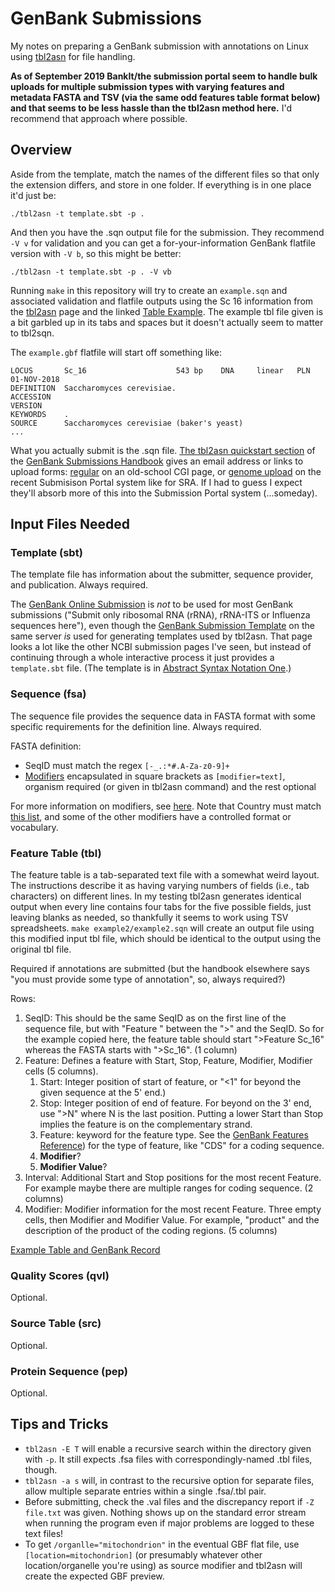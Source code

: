 # GenBank Submissions

My notes on preparing a GenBank submission with annotations on Linux using
[tbl2asn] for file handling.

**As of September 2019 BankIt/the submission portal seem to handle bulk uploads
for multiple submission types with varying features and metadata FASTA and TSV
(via the same odd features table format below) and that seems to be less hassle
than the tbl2asn method here.**  I'd recommend that approach where possible.

## Overview

Aside from the template, match the names of the different files so that only
the extension differs, and store in one folder.  If everything is in one place
it'd just be:

    ./tbl2asn -t template.sbt -p .

And then you have the .sqn output file for the submission.  They recommend
`-V v` for validation and you can get a for-your-information GenBank flatfile
version with `-V b`, so this might be better:

    ./tbl2asn -t template.sbt -p . -V vb

Running `make` in this repository will try to create an `example.sqn` and
associated validation and flatfile outputs using the Sc 16 information from the
[tbl2asn] page and the linked [Table Example].  The example tbl file
given is a bit garbled up in its tabs and spaces but it doesn't actually seem
to matter to tbl2sqn.

The `example.gbf` flatfile will start off something like:

    LOCUS       Sc_16                    543 bp    DNA     linear   PLN 01-NOV-2018
    DEFINITION  Saccharomyces cerevisiae.
    ACCESSION
    VERSION
    KEYWORDS    .
    SOURCE      Saccharomyces cerevisiae (baker's yeast)
    ...

What you actually submit is the .sqn file.
[The tbl2asn quickstart section](https://www.ncbi.nlm.nih.gov/books/NBK53709/#gbankquickstart.Submission_using_tbl2asn)
of the [GenBank Submissions Handbook]
gives an email address or links to upload forms:
[regular](https://www.ncbi.nlm.nih.gov/LargeDirSubs/dir_submit.cgi)
on an old-school CGI page, or
[genome upload](https://submit.ncbi.nlm.nih.gov/subs/genome/)
on the recent Submisison Portal system like for SRA.  If I had to guess I
expect they'll absorb more of this into the Submission Portal system
(...someday).

## Input Files Needed

### Template (sbt)

The template file has information about the submitter, sequence provider, and
publication.  Always required.

The [GenBank Online Submission] is *not* to be used for most GenBank submissions
("Submit only ribosomal RNA (rRNA), rRNA-ITS or Influenza sequences here"),
even though the [GenBank Submission Template] on the same server *is* used for
generating templates used by tbl2asn.  That page looks a lot like the other
NCBI submission pages I've seen, but instead of continuing through a whole
interactive process it just provides a `template.sbt` file.  (The template is
in [Abstract Syntax Notation One].)

### Sequence (fsa)

The sequence file provides the sequence data in FASTA format with some
specific requirements for the definition line.  Always required.

FASTA definition:
 * SeqID must match the regex `[-_.:*#.A-Za-z0-9]+`
 * [Modifiers] encapsulated in square brackets as `[modifier=text]`, organism
   required (or given in tbl2asn command) and the rest optional

For more information on modifiers, see
[here](https://www.ncbi.nlm.nih.gov/Sequin/sequin.hlp.html#ModifiersPage).
Note that Country must match
[this list](https://www.ncbi.nlm.nih.gov/genbank/collab/country/),
and some of the other modifiers have a controlled format or vocabulary.

### Feature Table (tbl)

The feature table is a tab-separated text file with a somewhat weird layout.
The instructions describe it as having varying numbers of fields (i.e., tab
characters) on different lines.  In my testing tbl2asn generates identical
output when every line contains four tabs for the five possible fields, just
leaving blanks as needed, so thankfully it seems to work using TSV
spreadsheets.  `make example2/example2.sqn` will create an output file using
this modified input tbl file, which should be identical to the output using the
original tbl file.

Required if annotations are submitted (but the handbook elsewhere says "you
must provide some type of annotation", so, always required?)

Rows:

 1. SeqID: This should be the same SeqID as on the first line of the sequence
    file, but with "Feature " between the ">" and the SeqID.  So for the
    example copied here, the feature table should start ">Feature Sc_16" whereas
    the FASTA starts with ">Sc_16". (1 column)
 2. Feature: Defines a feature with Start, Stop, Feature, Modifier, Modifier
    cells (5 columns).
    1. Start: Integer position of start of feature, or "<1" for beyond the
       given sequence at the 5' end.)
    2. Stop:  Integer position of end of feature.  For beyond on the 3' end,
       use ">N" where N is the last position.  Putting a lower Start than Stop
       implies the feature is on the complementary strand.
    3. Feature: keyword for the feature type.  See the [GenBank Features
       Reference]) for the type of feature, like "CDS" for a coding sequence.
    4. **Modifier**?
    5. **Modifier Value**?
 3. Interval: Additional Start and Stop positions for the most recent Feature.
    For example maybe there are multiple ranges for coding sequence.  (2
    columns)
 4. Modifier: Modifier information for the most recent Feature.  Three empty
    cells, then Modifier and Modifier Value.  For example, "product" and the
    description of the product of the coding regions.  (5 columns)

[Example Table and GenBank Record](https://www.ncbi.nlm.nih.gov/Sequin/table.html)

### Quality Scores (qvl)

Optional.

### Source Table (src)

Optional.

### Protein Sequence (pep)

Optional.

## Tips and Tricks

 * `tbl2asn -E T` will enable a recursive search within the directory given
   with `-p`.  It still expects .fsa files with correspondingly-named .tbl
   files, though.
 * `tbl2asn -a s` will, in contrast to the recursive option for separate files,
   allow multiple separate entries within a single .fsa/.tbl pair.
 * Before submitting, check the .val files and the discrepancy report if `-Z
   file.txt` was given.  Nothing shows up on the standard error stream when
   running the program even if major problems are logged to these text files!
 * To get `/organlle="mitochondrion"` in the eventual GBF flat file, use
   `[location=mitochondrion]` (or presumably whatever other location/organelle
   you're using) as source modifier and tbl2asn will create the expected GBF
   preview.

[GenBank Submissions Handbook]: https://www.ncbi.nlm.nih.gov/books/NBK53709
[GenBank Online Submission]: https://submit.ncbi.nlm.nih.gov/subs/genbank/
[GenBank Submission Template]: https://submit.ncbi.nlm.nih.gov/genbank/template/submission/
[Modifiers]: https://www.ncbi.nlm.nih.gov/Sequin/modifiers.html
[GenBank Features Reference]: http://www.insdc.org/documents/feature_table.html#7.2
[Example GenBank Record]: https://www.ncbi.nlm.nih.gov/Sitemap/samplerecord.html
[tbl2asn]: https://www.ncbi.nlm.nih.gov/genbank/tbl2asn2/
[Table Example]: https://www.ncbi.nlm.nih.gov/Sequin/table.html
[Abstract Syntax Notation One]: https://en.wikipedia.org/wiki/Abstract_Syntax_Notation_One
[tbl2asn source]: https://www.ncbi.nlm.nih.gov/IEB/ToolBox/C_DOC/lxr/source/demo/tbl2asn.c
